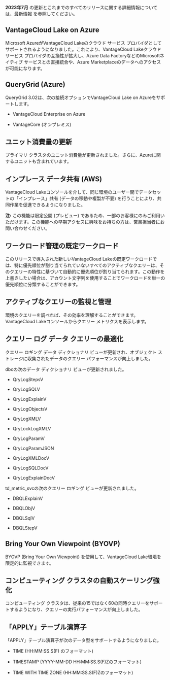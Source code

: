 **2023年7月** の更新とこれまでのすべてのリリースに関する詳細情報については、[最新情報](https://docs.teradata.com/r/Teradata-VantageCloud-Lake/What-s-New) を参照してください。

VantageCloud Lake on Azure
--------------------------

Microsoft AzureがVantageCloud Lakeのクラウド サービス プロバイダとしてサポートされるようになりました。これにより、VantageCloud Lakeクラウド サービス プロバイダの互換性が拡大し、Azure Data FactoryなどのMicrosoftネイティブ サービスとの直接統合や、Azure Marketplaceのデータへのアクセスが可能になります。

QueryGrid (Azure)
-----------------

QueryGrid 3.02は、次の接続オプションでVantageCloud Lake on Azureをサポートします。

-   VantageCloud Enterprise on Azure

-   VantageCore (オンプレミス)

ユニット消費量の更新
--------------------

プライマリ クラスタのユニット消費量が更新されました。さらに、Azureに関するユニットも含まれています。

インプレース データ共有 (AWS)
-----------------------------

VantageCloud Lakeコンソールを介して、同じ環境のユーザー間でデータセットの「インプレース」共有 (データの移動や複製が不要) を行うことにより、共同作業を促進できるようになりました。

**注:** この機能は限定公開 (プレビュー) であるため、一部のお客様にのみご利用いただけます。この機能への早期アクセスに興味をお持ちの方は、営業担当者にお問い合わせください。

ワークロード管理の既定ワークロード
----------------------------------

このリリースで導入された新しいVantageCloud Lakeの既定ワークロードでは、特に優先順位が割り当てられていないすべてのアクティブなクエリーは、そのクエリーの特性に基づいて自動的に優先順位が割り当てられます。この動作を上書きしたい場合は、アカウント文字列を使用することでワークロードを単一の優先順位に分類することができます。

アクティブなクエリーの監視と管理
--------------------------------

環境のクエリーを調べれば、その効率を理解することができます。VantageCloud Lakeコンソールからクエリー メトリクスを表示します。

クエリー ログ データ クエリーの最適化
-------------------------------------

クエリー ロギング データ ディクショナリ ビューが更新され、オブジェクト ストレージに収集されたデータのクエリー パフォーマンスが向上しました。

dbcの次のデータ ディクショナリ ビューが更新されました。

-   QryLogStepsV

-   QryLogSQLV

-   QryLogExplainV

-   QryLogObjectsV

-   QryLogXMLV

-   QryLockLogXMLV

-   QryLogParamV

-   QryLogParamJSON

-   QryLogXMLDocV

-   QryLogSQLDocV

-   QryLogExplainDocV

td\_metric\_svcの次のクエリー ロギング ビューが更新されました。

-   DBQLExplainV

-   DBQLObjV

-   DBQLSqlV

-   DBQLStepV

Bring Your Own Viewpoint (BYOVP)
--------------------------------

BYOVP (Bring Your Own Viewpoint) を使用して、VantageCloud Lake環境を限定的に監視できます。

コンピューティング クラスタの自動スケーリング強化
-------------------------------------------------

コンピューティング クラスタは、従来の15ではなく60の同時クエリーをサポートするようになり、クエリーの実行パフォーマンスが向上しました。

「APPLY」テーブル演算子
-----------------------

「APPLY」テーブル演算子が次のデータ型をサポートするようになりました。

-   TIME (HH:MM:SS.S(F) のフォーマット)

-   TIMESTAMP (YYYY-MM-DD HH:MM:SS.S(F)Zのフォーマット)

-   TIME WITH TIME ZONE (HH:MM:SS.S(F)Zのフォーマット)
